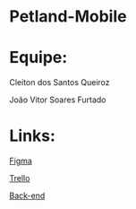# Petland-Mobile

# Equipe:

Cleiton dos Santos Queiroz

João Vitor Soares Furtado

# Links:

<a href="https://www.figma.com/file/FVLvNAWcuzsl9kzyTqPVp7/PetLand?node-id=0%3A1">Figma</a>

<a href="https://trello.com/b/0pQ0GnVR/petland-mobile">Trello</a>

<a href="https://github.com/Cleiton366/petland-backend">Back-end</a>
